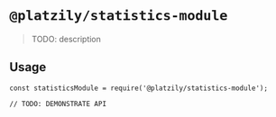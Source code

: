 # `@platzily/statistics-module`

> TODO: description

## Usage

```
const statisticsModule = require('@platzily/statistics-module');

// TODO: DEMONSTRATE API
```
